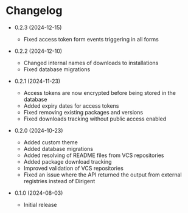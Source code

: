# Changelog

* 0.2.3 (2024-12-15) 
  * Fixed access token form events triggering in all forms

* 0.2.2 (2024-12-10)
  * Changed internal names of downloads to installations 
  * Fixed database migrations

* 0.2.1 (2024-11-23)
  * Access tokens are now encrypted before being stored in the database
  * Added expiry dates for access tokens
  * Fixed removing existing packages and versions
  * Fixed downloads tracking without public access enabled

* 0.2.0 (2024-10-23)
  * Added custom theme
  * Added database migrations
  * Added resolving of README files from VCS repositories
  * Added package download tracking
  * Improved validation of VCS repositories
  * Fixed an issue where the API returned the output from external registries instead of Dirigent

* 0.1.0 (2024-08-03)
  * Initial release
